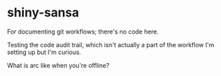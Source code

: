 shiny-sansa
===========

For documenting git workflows; there's no code here.

Testing the code audit trail, which isn't actually a part of the workflow I'm setting up but I'm curious.

What is arc like when you're offline?
